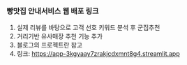 ### 빵맛집 안내서비스 웹 배포 링크
1. 실제 리뷰를 바탕으로 고객 선호 키워드 분석 후 군집추천
2. 거리기반 유사매장 추천 기능 추가
3. 블로그의 프로젝트란 참고
4. 링크: https://app-3kgyaay7zrakjcdxmnt8g4.streamlit.app
